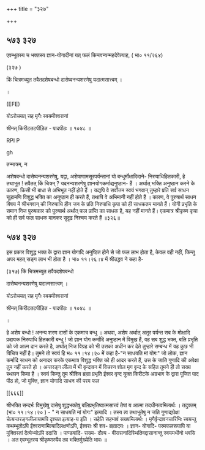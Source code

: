 +++
title = "३२७"

+++


## ५७३ ३२७
एवम्भूतस्य च भक्तस्य ज्ञान-योगादीनां यत् फलं किन्त्वन्यन्महदेवेत्याह, ( भा० ११/२६४) 

(३२७ ) 

किं चित्रमच्युत तवैतदशेषबन्धो दासेष्वनन्यशरणेषु यदात्मसात्त्वम् । 

। 

(EFE) 

योऽरोचयत् सह मृगैः स्वयमीश्वराणां 

श्रीमत् किरीटतटपीड़ित - पादपीठः ॥ १०४८ ॥ 

RPI P 

gh 

तन्मात्रम्, न 

अशेषबन्धो दासेष्वनन्यशरणेषु, यद्वा, अशेषाणामसुरपर्यन्तानां यो बन्धुर्मोक्षादिदाने- निरुपाधिहितकारी, हे तथाभूत ! तवैतत् किं चित्रम् ? यदनन्यशरणेषु ज्ञानयोगकर्माद्यनुष्ठान- हैं । अर्थात् भक्ति अनुष्ठान करने के कारण, किसी भी बाधा से अभिभूत नहीं होते हैं । यद्यपि वे सर्वोत्तम स्वयं भगवान् तुम्हारे प्रति सर्व साधन चूड़ामणि विशुद्ध भक्ति का अनुष्ठान ही करते हैं, तथापि वे अभिमानी नहीं होते हैं । कारण, वे पुरुषार्थ साधन विषय में श्रीभगवान् की निरुपाधि हीन जन के प्रति निरुपाधि कृपा को ही साधकतम मानते हैं। योगी प्रभृति के समान निज पुरुषकार को पुरुषार्थ अर्थात् फल प्राप्ति का साधक है, यह नहीं मानते हैं। एकमात्र श्रीकृष्ण कृपा को ही सर्व फल साधक मानकर सुदृढ़ निश्चय करते हैं ॥३२६॥ 


## ५७४ ३२७
इस प्रकार विशुद्ध भक्त के द्वारा ज्ञान योगादि अनुष्ठित होने से जो फल लाभ होता है, केवल वही नहीं, किन्तु अपर महत् सङ्ग लाभ भी होता है । भा० ११।२६।४ में श्रीउद्धव ने कहा है- 

(३१७) किं चित्रमच्युत तवैवदशेषबन्धो 

दासेष्वनन्यशरणेषु यदात्मसात्त्वम् । 

योऽरोचयत् सह मृगैः स्वयमीश्वराणां 

श्रीमत् किरीटतटपीड़ित - पादपीठः ॥ १०४८ ॥ 

। 

हे अशेष बन्धो ! अनन्य शरण दासों के एकमात्र बन्धु । अथवा, अशेष अर्थात् अतुर पर्यन्त सब के मोक्षादि प्रदायक निरुपाधि हितकारी बन्धु ! जो ज्ञान योग कर्मादि अनुष्ठान में विमुख हैं, वह सब शुद्ध भक्त, बलि प्रभृति को जो आत्म दान करते है, अर्थात् निज विग्रह को भी उसका अधीन कर देते तुम्हारे सम्बन्ध में यह कुछ भी विचित्र नहीं है। तुमने तो स्वयं हि भ० ११।१४।२० में कहा है-"न साधयति मां योगः" जो लोक, ज्ञान कर्मादि साधन को अनादर करके एकमात्र विशुद्ध भक्ति को ही आदर करते हैं, उस के जाति गुणादि की अपेक्षा तुम नहीं करते हो । अन्तरङ्ग लीला में भी वृन्दावन में विचरण शोल मृग वृन्द के सहित तुमने ही तो सख्य स्थापन किया है । स्वयं किन्तु तुम श्रीशिव ब्रह्मा प्रभृति ईश्वर वृन्द युक्त किरीटके अग्रभाग के द्वारा पूजित पाद पीठ हो, जो मुक्ति, ज्ञान योगादि साधन की परम फल 

[[६६६]] 

श्रीभक्ति सन्दर्भः विमुखेषु दासेषु शुद्धभक्तेषु बलिप्रभृतिष्वात्मसात्त्वं तेषां य आत्मा तदधीनत्वमित्यर्थः । तदुक्तम् (भा० ११।१४।२० ) - " न साधयति मां योगः" इत्यादि । तस्य त्व तथाभूतेषु न जति गुणाद्यपेक्षा चेत्यन्तरङ्गलीलायामपि दृश्यत इत्याह-य इति । सहेति सहभावं सख्यमित्यर्थः । मृगैर्वृन्दावनचारिभिः स्वयन्तु कथम्भूतोऽपि ईश्वराणामित्यादिलक्षणोऽपि, ईश्वराः श्री शव- ब्रह्मादयः । ज्ञान- योगादि- परमफलरूपापि या मुक्तिस्तां दैत्येभ्योऽपि ददासि । पाण्डवादि- सख्य- दौत्य - वीरासनादिस्थितिवद्दासानान्तु स्वयमधीनो भवसि । अत एवम्भूतस्य श्रीकृष्णस्यैव तव भक्तिर्मुख्येति भावः ॥ 

